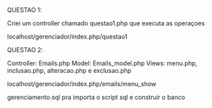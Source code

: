 QUESTAO 1:

Criei um controller chamado questao1.php que executa as operaçoes

localhost/gerenciador/index.php/questao1

QUESTAO 2:

Controller: Emails.php
Model: Emails_model.php
Views: menu.php, inclusao.php, alteracao.php e exclusao.php

localhost/gerenciador/index.php/emails/menu_show

gerenciamento.sql pra importa o script sql e construir o banco
